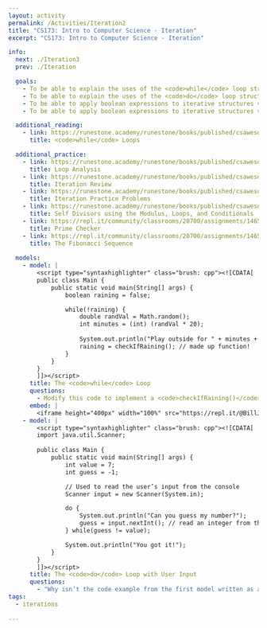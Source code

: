 ```yaml
---
layout: activity
permalink: /Activities/Iteration2
title: "CS173: Intro to Computer Science - Iteration"
excerpt: "CS173: Intro to Computer Science - Iteration"

info:
  next: ./Iteration3
  prev: ./Iteration

  goals: 
    - To be able to explain the uses of the <code>while</code> loop structure 
    - To be able to explain the uses of the <code>do</code> loop structure 
    - To be able to apply boolean expressions to iterative structures via the <code>while</code> loop
    - To be able to apply boolean expressions to iterative structures via the <code>do</code> loop    

  additional_reading:
    - link: https://runestone.academy/runestone/books/published/csawesome/Unit4-Iteration/topic-4-1-while-loops.html
      title: <code>while</code> Loops

  additional_practice:
    - link: https://runestone.academy/runestone/books/published/csawesome/Unit4-Iteration/topic-4-5-loop-analysis.html
      title: Loop Analysis
    - link: https://runestone.academy/runestone/books/published/csawesome/Unit4-Iteration/Exercises.html
      title: Iteration Review
    - link: https://runestone.academy/runestone/books/published/csawesome/Unit4-Iteration/topic-4-8-practice-coding.html
      title: Iteration Practice Problems
    - link: https://runestone.academy/runestone/books/published/csawesome/Unit4-Iteration/FRQselfDivisorA.html
      title: Self Divisors using the Modulus, Loops, and Conditionals
    - link: https://repl.it/community/classrooms/20700/assignments/146541
      title: Prime Checker
    - link: https://repl.it/community/classrooms/20700/assignments/146559  
      title: The Fibonacci Sequence
      
  models:
    - model: |
        <script type="syntaxhighlighter" class="brush: cpp"><![CDATA[
        public class Main {
            public static void main(String[] args) {
                boolean raining = false;

                while(!raining) {
                    double randVal = Math.random();
                    int minutes = (int) (randVal * 20);
                
                    System.out.println("Play outside for " + minutes + " minutes!");
                    raining = checkIfRaining(); // made up function!
                }
            }
        }
        ]]></script>        
      title: The <code>while</code> Loop
      questions:
        - Modify this code to implement a <code>checkIfRaining()</code> function that generates a random number between 1 and 10, and returns <code>true</code> if the number is greater than 7 (and return <code>false</code> otherwise).
      embed: |
        <iframe height="400px" width="100%" src="https://repl.it/@BillJr99/JavaFirstExample?lite=true" scrolling="no" frameborder="no" allowtransparency="true" allowfullscreen="true" sandbox="allow-forms allow-pointer-lock allow-popups allow-same-origin allow-scripts allow-modals"></iframe>  
    - model: |
        <script type="syntaxhighlighter" class="brush: cpp"><![CDATA[
        import java.util.Scanner;
        
        public class Main {
            public static void main(String[] args) {
                int value = 7;
                int guess = -1;

                // Used to read the user’s input from the console
                Scanner input = new Scanner(System.in);

                do {
                    System.out.println("Can you guess my number?");
                    guess = input.nextInt(); // read an integer from the keyboard
                } while(guess != value);

                System.out.println("You got it!");
            }
        }
        ]]></script>        
      title: The <code>do</code> Loop with User Input
      questions: 
        - "Why isn’t the code example from the first model written as a <code>do</code> loop?  How might this result in telling someone to \"play outside\" while it is raining?"
tags:
  - iterations
  
---
```


